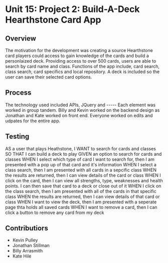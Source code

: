 # Unit 15: Project 2: Build-A-Deck Hearthstone Card App

## Overview
The motivation for the development was creating a source Hearthstone card players could access to gain knowledge of the cards and build a personlaized deck. Providing access to over 500 cards, users are able to search by card name and class. Functions of the app include, card search, class search, card specifics and local repository. A deck is included so the user can save their selected card options.

## Process
The technology used included APIs, JQuery and ----- Each element was worked in group tandem. Billy and Kevin worked on the backend design as Jonathan and Kate worked on front end. Everyone worked on edits and udpates for the entire app. 

## Testing
AS a user that plays Heathstone, I WANT to search for cards and classes SO THAT I can build a deck to play 
GIVEN an option to search for cards and classes
WHEN I select which type of card I want to search for, then I am presented with a pop up of that card and it's information
WHEN I select a class search, then I am presented with all cards in a sepcific class
WHEN the results are returned, then I can view details of the card or class 
WHEN I click on the card, then I can view all strengths, type, weaknesses and health points. I can then save that card to a deck or close out of it
WHEN I click on the class search, then I am presented with all of the cards in that specific class
WHEN the results are returned, then I can view details of that card or class
WHEN I want to view the deck, then I am presented with a seperate page thta holds all saved cards
WHEN I want to remove a card, then I can click a button to remove any card from my deck

## Contributiors
* Kevin Pulley
* Jonathan Stillman
* Billy Arrasmith
* Kate Hile

